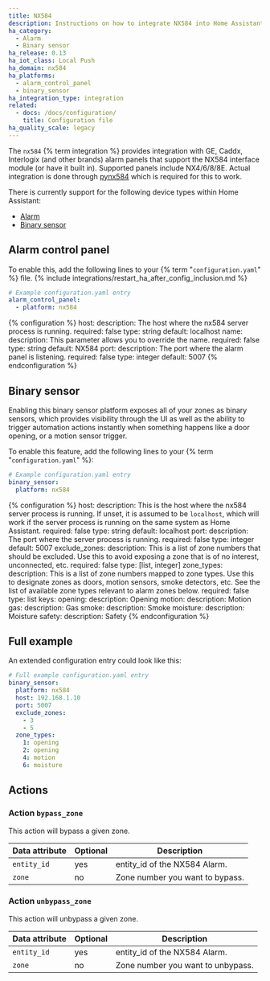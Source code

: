 ```yaml
---
title: NX584
description: Instructions on how to integrate NX584 into Home Assistant.
ha_category:
  - Alarm
  - Binary sensor
ha_release: 0.13
ha_iot_class: Local Push
ha_domain: nx584
ha_platforms:
  - alarm_control_panel
  - binary_sensor
ha_integration_type: integration
related:
  - docs: /docs/configuration/
    title: Configuration file
ha_quality_scale: legacy
---
```


The `nx584` {% term integration %} provides integration with GE, Caddx, Interlogix (and other brands) alarm panels that support the NX584 interface module (or have it built in). Supported panels include NX4/6/8/8E. Actual integration is done through [pynx584](https://github.com/kk7ds/pynx584) which is required for this to work.

There is currently support for the following device types within Home Assistant:

- [Alarm](#alarm-control-panel)
- [Binary sensor](#binary-sensor)

## Alarm control panel

To enable this, add the following lines to your {% term "`configuration.yaml`" %} file.
{% include integrations/restart_ha_after_config_inclusion.md %}

```yaml
# Example configuration.yaml entry
alarm_control_panel:
  - platform: nx584
```

{% configuration %}
host:
  description: The host where the nx584 server process is running.
  required: false
  type: string
  default: localhost
name:
  description: This parameter allows you to override the name.
  required: false
  type: string
  default: NX584
port:
  description: The port where the alarm panel is listening.
  required: false
  type: integer
  default: 5007
{% endconfiguration %}

## Binary sensor

Enabling this binary sensor platform exposes all of your zones as binary sensors, which provides visibility through the UI as well as the ability to trigger automation actions instantly when something happens like a door opening, or a motion sensor trigger.

To enable this feature, add the following lines to your {% term "`configuration.yaml`" %}:

```yaml
# Example configuration.yaml entry
binary_sensor:
  platform: nx584
```

{% configuration %}
host:
  description: This is the host where the nx584 server process is running. If unset, it is assumed to be `localhost`, which will work if the server process is running on the same system as Home Assistant.
  required: false
  type: string
  default: localhost
port:
  description: The port where the server process is running.
  required: false
  type: integer
  default: 5007
exclude_zones:
  description: This is a list of zone numbers that should be excluded. Use this to avoid exposing a zone that is of no interest, unconnected, etc.
  required: false
  type: [list, integer]
zone_types:
  description: This is a list of zone numbers mapped to zone types. Use this to designate zones as doors, motion sensors, smoke detectors, etc. See the list of available zone types relevant to alarm zones below.
  required: false
  type: list
  keys:
    opening:
      description: Opening
    motion:
      description: Motion
    gas:
      description: Gas
    smoke:
      description: Smoke
    moisture:
      description: Moisture
    safety:
      description: Safety
{% endconfiguration %}

## Full example

An extended configuration entry could look like this:

```yaml
# Full example configuration.yaml entry
binary_sensor:
  platform: nx584
  host: 192.168.1.10
  port: 5007
  exclude_zones:
    - 3
    - 5
  zone_types:
    1: opening
    2: opening
    4: motion
    6: moisture
```

## Actions

### Action `bypass_zone`

This action will bypass a given zone.

| Data attribute | Optional | Description                     |
| ---------------------- | -------- | ------------------------------- |
| `entity_id`            | yes      | entity_id of the NX584 Alarm.   |
| `zone`                 | no       | Zone number you want to bypass. |

### Action `unbypass_zone`

This action will unbypass a given zone.

| Data attribute | Optional | Description                       |
| ---------------------- | -------- | --------------------------------- |
| `entity_id`            | yes      | entity_id of the NX584 Alarm.     |
| `zone`                 | no       | Zone number you want to unbypass. |
